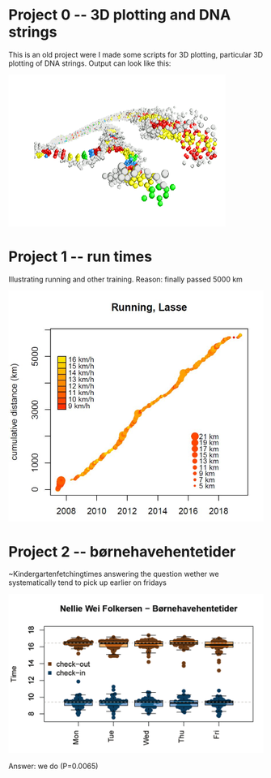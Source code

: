 # Project 0 -- 3D plotting and DNA strings
This is an old project were I made some scripts for 3D plotting, particular 3D plotting of DNA strings. Output can look like this:

![run](3Dstrings/DNA.PNG?raw=true)




# Project 1 -- run times
Illustrating running and other training. Reason: finally passed 5000 km


![run](trainingtime/2019-06-10_run_times.jpg?raw=true)



# Project 2 -- børnehavehentetider
~Kindergartenfetchingtimes answering the question wether we systematically tend to pick up earlier on fridays

![run](bornehavehentetider/2016-11-25_Nellie_picking_time.png?raw=true)

Answer: we do (P=0.0065)
